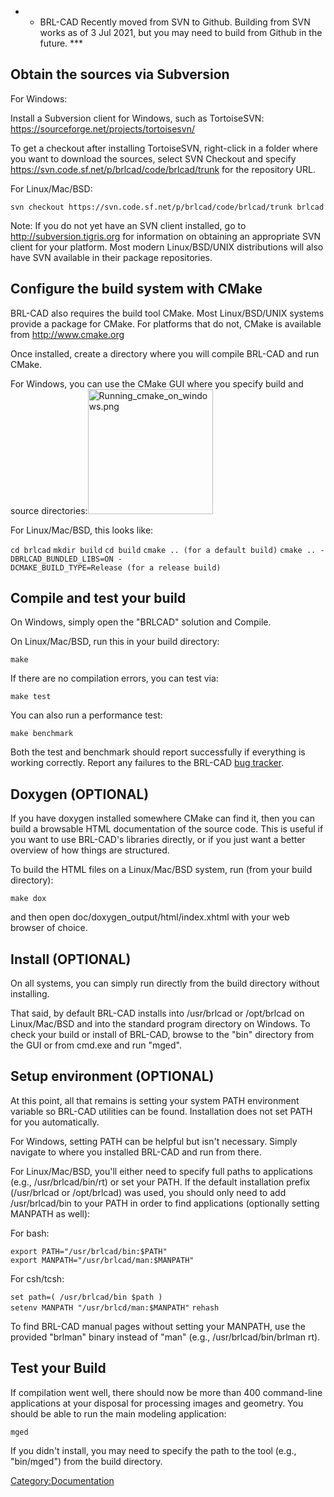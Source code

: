 -   -   BRL-CAD Recently moved from SVN to Github. Building from SVN
        works as of 3 Jul 2021, but you may need to build from Github in
        the future. \*\*\*

## Obtain the sources via Subversion

For Windows:

Install a Subversion client for Windows, such as TortoiseSVN:
<https://sourceforge.net/projects/tortoisesvn/>

To get a checkout after installing TortoiseSVN, right-click in a folder
where you want to download the sources, select SVN Checkout and specify
<https://svn.code.sf.net/p/brlcad/code/brlcad/trunk> for the repository
URL.

For Linux/Mac/BSD:

    svn checkout https://svn.code.sf.net/p/brlcad/code/brlcad/trunk brlcad

Note: If you do not yet have an SVN client installed, go to
<http://subversion.tigris.org> for information on obtaining an
appropriate SVN client for your platform. Most modern Linux/BSD/UNIX
distributions will also have SVN available in their package
repositories.

## Configure the build system with CMake

BRL-CAD also requires the build tool CMake. Most Linux/BSD/UNIX systems
provide a package for CMake. For platforms that do not, CMake is
available from <http://www.cmake.org>

Once installed, create a directory where you will compile BRL-CAD and
run CMake.

For Windows, you can use the CMake GUI where you specify build and
source
directories:<img src="Running_cmake_on_windows.png" title="fig:Running_cmake_on_windows.png" width="200" alt="Running_cmake_on_windows.png" />

For Linux/Mac/BSD, this looks like:

`cd brlcad`
`mkdir build`
`cd build`
`cmake .. (for a default build)`
`cmake .. -DBRLCAD_BUNDLED_LIBS=ON -DCMAKE_BUILD_TYPE=Release (for a release build)`

## Compile and test your build

On Windows, simply open the "BRLCAD" solution and Compile.

On Linux/Mac/BSD, run this in your build directory:

`make`

If there are no compilation errors, you can test via:

`make test`

You can also run a performance test:

`make benchmark`

Both the test and benchmark should report successfully if everything is
working correctly. Report any failures to the BRL-CAD [bug
tracker](http://sourceforge.net/tracker/?group_id=105292&atid=640802).

## Doxygen (OPTIONAL)

If you have doxygen installed somewhere CMake can find it, then you can
build a browsable HTML documentation of the source code. This is useful
if you want to use BRL-CAD's libraries directly, or if you just want a
better overview of how things are structured.

To build the HTML files on a Linux/Mac/BSD system, run (from your build
directory):

`make dox`

and then open doc/doxygen_output/html/index.xhtml with your web browser
of choice.

## Install (OPTIONAL)

On all systems, you can simply run directly from the build directory
without installing.

That said, by default BRL-CAD installs into /usr/brlcad or /opt/brlcad
on Linux/Mac/BSD and into the standard program directory on Windows. To
check your build or install of BRL-CAD, browse to the "bin" directory
from the GUI or from cmd.exe and run "mged".

## Setup environment (OPTIONAL)

At this point, all that remains is setting your system PATH environment
variable so BRL-CAD utilities can be found. Installation does not set
PATH for you automatically.

For Windows, setting PATH can be helpful but isn't necessary. Simply
navigate to where you installed BRL-CAD and run from there.

For Linux/Mac/BSD, you'll either need to specify full paths to
applications (e.g., /usr/brlcad/bin/rt) or set your PATH. If the default
installation prefix (/usr/brlcad or /opt/brlcad) was used, you should
only need to add /usr/brlcad/bin to your PATH in order to find
applications (optionally setting MANPATH as well):

For bash:

`export PATH="/usr/brlcad/bin:$PATH"`
`export MANPATH="/usr/brlcad/man:$MANPATH"`

For csh/tcsh:

`set path=( /usr/brlcad/bin $path )`
`setenv MANPATH "/usr/brlcd/man:$MANPATH"`
`rehash`

To find BRL-CAD manual pages without setting your MANPATH, use the
provided "brlman" binary instead of "man" (e.g., /usr/brlcad/bin/brlman
rt).

## Test your Build

If compilation went well, there should now be more than 400 command-line
applications at your disposal for processing images and geometry. You
should be able to run the main modeling application:

`mged`

If you didn't install, you may need to specify the path to the tool
(e.g., "bin/mged") from the build directory.

[Category:Documentation](Category:Documentation "wikilink")